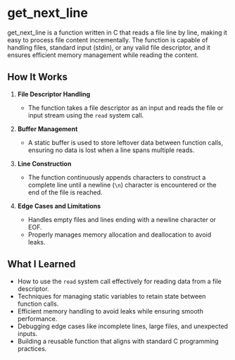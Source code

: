 # get_next_line  

get_next_line is a function written in C that reads a file line by line, making it easy to process file content incrementally. The function is capable of handling files, standard input (stdin), or any valid file descriptor, and it ensures efficient memory management while reading the content.

## How It Works  
1. **File Descriptor Handling**  
   - The function takes a file descriptor as an input and reads the file or input stream using the `read` system call.  

2. **Buffer Management**  
   - A static buffer is used to store leftover data between function calls, ensuring no data is lost when a line spans multiple reads.  

3. **Line Construction**  
   - The function continuously appends characters to construct a complete line until a newline (`\n`) character is encountered or the end of the file is reached.  

4. **Edge Cases and Limitations**  
   - Handles empty files and lines ending with a newline character or EOF.  
   - Properly manages memory allocation and deallocation to avoid leaks.  

## What I Learned  
- How to use the `read` system call effectively for reading data from a file descriptor.  
- Techniques for managing static variables to retain state between function calls.  
- Efficient memory handling to avoid leaks while ensuring smooth performance.  
- Debugging edge cases like incomplete lines, large files, and unexpected inputs.  
- Building a reusable function that aligns with standard C programming practices.  
